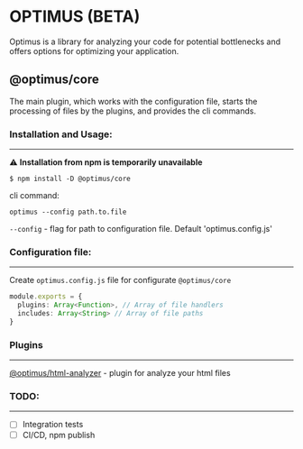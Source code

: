 # OPTIMUS (BETA)

Optimus is a library for analyzing your code for potential bottlenecks and offers options for optimizing your application.

## @optimus/core

The main plugin, which works with the configuration file, starts the processing of files by the plugins, and provides the cli commands.

### Installation and Usage:
---
:warning: **Installation from npm is temporarily unavailable**
```
$ npm install -D @optimus/core
```

cli command:

```
optimus --config path.to.file
```

`--config` - flag for path to configuration file. Default 'optimus.config.js'

### Configuration file:
---

Create `optimus.config.js` file for configurate `@optimus/core`

```TypeScript
module.exports = {
  plugins: Array<Function>, // Array of file handlers
  includes: Array<String> // Array of file paths
}
```

### Plugins
---

[@optimus/html-analyzer](https://github.com/HolyCoffee/optimus-html-analyzer-plugin) - plugin for analyze your html files


### TODO:
---

- [ ] Integration tests
- [ ] CI/CD, npm publish
